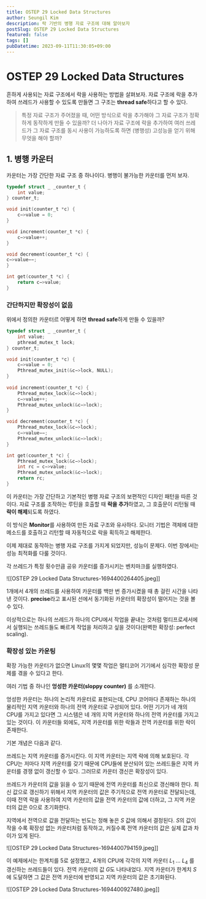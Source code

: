 ```yaml
---
title: OSTEP 29 Locked Data Structures
author: Seungil Kim
description: 락 기반의 병행 자료 구조에 대해 알아보자
postSlug: OSTEP 29 Locked Data Structures
featured: false
tags: []
pubDatetime: 2023-09-11T11:30:05+09:00
---
```

# OSTEP 29 Locked Data Structures

흔하게 사용되는 자료 구조에서 락을 사용하는 방법을 살펴보자.
자료 구조에 락을 추가하여 쓰레드가 사용할 수 있도록 만들면 그 구조는 **thread safe**하다고 할 수 있다.

> 특정 자료 구조가 주어졌을 때, 어떤 방식으로 락을 추가해야 그 자료 구조가 정확하게 동작하게 만들 수 있을까? 더 나아가 자료 구조에 락을 추가하여 여러 쓰레드가 그 자료 구조를 동시 사용이 가능하도록 하면 (병행성) 고성능을 얻기 위해 무엇을 해야 할까?

## 1. 병행 카운터

카운터는 가장 간단한 자료 구조 중 하나이다. 병행이 불가능한 카운터를 먼저 보자.

```c
typedef struct _ _counter_t {
	int value;
} counter_t;

void init(counter_t *c) {
	c−>value = 0;
}

void increment(counter_t *c) {
	c−>value++;
}

void decrement(counter_t *c) {
c−>value−−;
}

int get(counter_t *c) {
	return c−>value;
}
```
### 간단하지만 확장성이 없음

위에서 정의한 카운터르 어떻게 하면 **thread safe**하게 만들 수 있을까?

```c
typedef struct _ _counter_t {
	int value;
	pthread_mutex_t lock;
} counter_t;

void init(counter_t *c) {
	c−>value = 0;
	Pthread_mutex_init(&c−>lock, NULL);
}
 
void increment(counter_t *c) {
	Pthread_mutex_lock(&c−>lock);
	c−>value++;
	Pthread_mutex_unlock(&c−>lock);
}

void decrement(counter_t *c) {
	Pthread_mutex_lock(&c−>lock);
	c−>value−−;
	Pthread_mutex_unlock(&c−>lock);
}

int get(counter_t *c) {
	Pthread_mutex_lock(&c−>lock);
	int rc = c−>value;
	Pthread_mutex_unlock(&c−>lock);
	return rc;
}
```

이 카운터는 가장 간단하고 기본적인 병행 자료 구조의 보편적인 디자인 패턴을 따른 것이다. 자료 구조를 조작하는 루틴을 호출할 때 **락을 추가**하였고, 그 호출문이 리턴될 때 **락이 해제**되도록 하였다.

이 방식은 **Monitor**를 사용하여 만든 자료 구조와 유사하다. 모니터 기법은 객체에 대한 메소드를 호출하고 리턴할 때 자동적으로 락을 획득하고 해제한다. 

이제 제대로 동작하는 병행 자료 구조를 가지게 되었지만, 성능이 문제다. 이번 장에서는 성능 최적화를 다룰 것이다. 

각 쓰레드가 특정 횟수만큼 공유 카운터를 증가시키는 벤치마크를 실행하였다. 

![[OSTEP 29 Locked Data Structures-1694400264405.jpeg]]

1개에서 4개의 쓰레드를 사용하여 카운터를 백만 번 증가시켰을 때 총 걸린 시간을 나타낸 것이다. **precise**라고 표시된 선에서 동기화된 카운터의 확장성이 떨어지는 것을 볼 수 있다. 

이상적으로는 하나의 쓰레드가 하나의 CPU에서 작업을 끝내는 것처럼 멀티프로세서에서 실행되는 쓰레드들도 빠르게 작업을 처리하고 싶을 것이다(완벽한 확장성: perfect scaling). 

### 확장성 있는 카운팅

확장 가능한 카운터가 없으면 Linux의 몇몇 작업은 멀티코어 기기에서 심각한 확장성 문제를 겪을 수 있다고 한다.

여러 기법 중 하나인 **엉성한 카운터(sloppy counter)** 를 소개한다.

엉성한 카운터는 하나의 논리적 카운터로 표현되는데, CPU 코어마다 존재하는 하나의 물리적인 지역 카운터와 하나의 전역 카운터로 구성되어 있다. 어떤 기기가 네 개의 CPU를 가지고 있다면 그 시스템은 네 개의 지역 카운터와 하나의 전역 카운터를 가지고 있는 것이다. 이 카운터들 외에도, 지역 카운터를 위한 락들과 전역 카운터를 위한 락이 존재한다.

기본 개념은 다음과 같다. 

쓰레드는 지역 카운터를 증가시킨다. 이 지역 카운터는 지역 락에 의해 보호된다. 각 CPU는 저마다 지역 카운터를 갖기 때문에 CPU들에 분산되어 있는 쓰레드들은 지역 카운터를 경쟁 없이 갱신할 수 있다. 그러므로 카운터 갱신은 확장성이 있다.

쓰레드가 카운터의 값을 읽을 수 있기 때문에 전역 카운터를 최신으로 갱신해야 한다. 최신 값으로 갱신하기 위해서 지역 카운터의 값은 주기적으로 전역 카운터로 전달되는데, 이때 전역 락을 사용하여 지역 카운터의 값을 전역 카운터의 값에 더하고, 그 지역 카운터의 값은 0으로 초기화한다.

지역에서 전역으로 값을 전달하는 빈도는 정해 놓은 $S$ 값에 의해서 결정된다. $S$의 값이 작을 수록 확장성 없는 카운터처럼 동작하고, 커질수록 전역 카운터의 값은 실제 값과 차이가 있게 된다.

![[OSTEP 29 Locked Data Structures-1694400794159.jpeg]]

이 예제에서는 한계치를 5로 설정했고, 4개의 CPU에 각각의 지역 카운터 $L_1$ ... $L_4$ 를 갱신하는 쓰레드들이 있다. 전역 카운터의 값 $G$도 나타내었다. 지역 카운터가 한계치 $S$에 도달하면 그 값은 전역 카운터에 반영되고 지역 카운터의 값은 초기화된다. 

![[OSTEP 29 Locked Data Structures-1694400927480.jpeg]]



